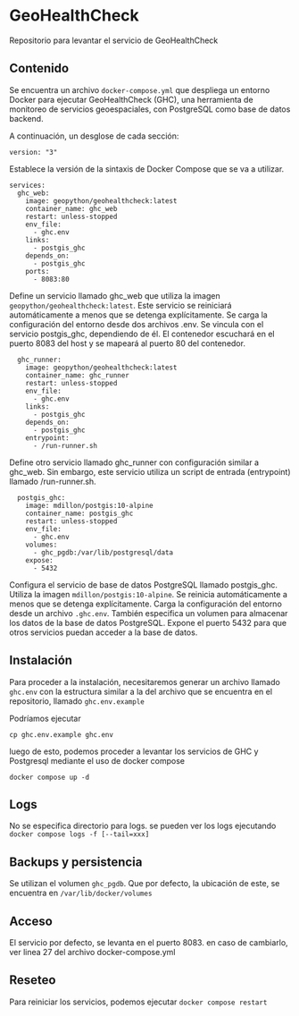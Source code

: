 # GeoHealthCheck
Repositorio para levantar el servicio de GeoHealthCheck

## Contenido

Se encuentra un archivo `docker-compose.yml` que despliega un entorno Docker para ejecutar GeoHealthCheck (GHC), una herramienta de monitoreo de servicios geoespaciales, con PostgreSQL como base de datos backend. 

A continuación, un desglose de cada sección:
```
version: "3"
```
Establece la versión de la sintaxis de Docker Compose que se va a utilizar.
```
services:
  ghc_web:
    image: geopython/geohealthcheck:latest
    container_name: ghc_web
    restart: unless-stopped
    env_file:
      - ghc.env
    links:
      - postgis_ghc
    depends_on:
      - postgis_ghc
    ports:
      - 8083:80
```

Define un servicio llamado ghc_web que utiliza la imagen `geopython/geohealthcheck:latest`. Este servicio se reiniciará automáticamente a menos que se detenga explícitamente. Se carga la configuración del entorno desde dos archivos .env. Se vincula con el servicio postgis_ghc, dependiendo de él. El contenedor escuchará en el puerto 8083 del host y se mapeará al puerto 80 del contenedor.
```
  ghc_runner:
    image: geopython/geohealthcheck:latest
    container_name: ghc_runner
    restart: unless-stopped
    env_file:
      - ghc.env
    links:
      - postgis_ghc
    depends_on:
      - postgis_ghc
    entrypoint:
      - /run-runner.sh
```

Define otro servicio llamado ghc_runner con configuración similar a ghc_web. Sin embargo, este servicio utiliza un script de entrada (entrypoint) llamado /run-runner.sh.
```
  postgis_ghc:
    image: mdillon/postgis:10-alpine
    container_name: postgis_ghc
    restart: unless-stopped
    env_file:
      - ghc.env
    volumes:
      - ghc_pgdb:/var/lib/postgresql/data
    expose:
      - 5432
```


Configura el servicio de base de datos PostgreSQL llamado postgis_ghc. Utiliza la imagen `mdillon/postgis:10-alpine`. Se reinicia automáticamente a menos que se detenga explícitamente. Carga la configuración del entorno desde un archivo `.ghc.env`. También especifica un volumen para almacenar los datos de la base de datos PostgreSQL. Expone el puerto 5432 para que otros servicios puedan acceder a la base de datos.

## Instalación

Para proceder a la instalación, necesitaremos generar un archivo llamado `ghc.env` con la estructura similar a la del archivo que se encuentra en el repositorio, llamado `ghc.env.example`

Podríamos ejecutar
```
cp ghc.env.example ghc.env
```

luego de esto, podemos proceder a levantar los servicios de GHC y Postgresql mediante el uso de docker compose

`docker compose up -d`

## Logs

No se especifica directorio para logs. se pueden ver los logs ejecutando `docker compose logs -f [--tail=xxx]`

## Backups y persistencia

Se utilizan el volumen `ghc_pgdb`. Que por defecto, la ubicación de este, se encuentra en `/var/lib/docker/volumes`

## Acceso
El servicio por defecto, se levanta en el puerto 8083. en caso de cambiarlo, ver linea 27 del archivo docker-compose.yml

## Reseteo
Para reiniciar los servicios, podemos ejecutar `docker compose restart`
